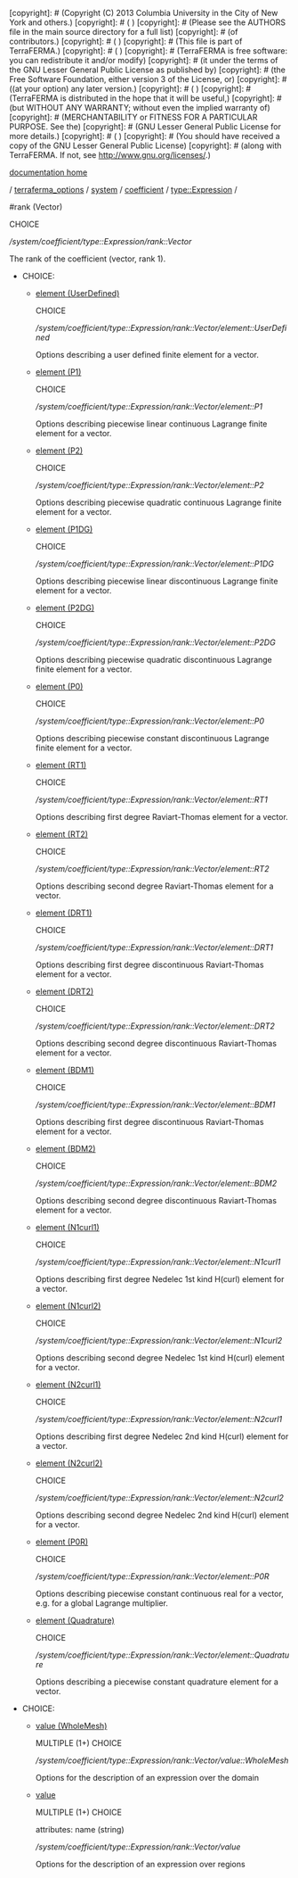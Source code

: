 [copyright]: # (Copyright (C) 2013 Columbia University in the City of New York and others.)
[copyright]: # ( )
[copyright]: # (Please see the AUTHORS file in the main source directory for a full list)
[copyright]: # (of contributors.)
[copyright]: # ( )
[copyright]: # (This file is part of TerraFERMA.)
[copyright]: # ( )
[copyright]: # (TerraFERMA is free software: you can redistribute it and/or modify)
[copyright]: # (it under the terms of the GNU Lesser General Public License as published by)
[copyright]: # (the Free Software Foundation, either version 3 of the License, or)
[copyright]: # ((at your option) any later version.)
[copyright]: # ( )
[copyright]: # (TerraFERMA is distributed in the hope that it will be useful,)
[copyright]: # (but WITHOUT ANY WARRANTY; without even the implied warranty of)
[copyright]: # (MERCHANTABILITY or FITNESS FOR A PARTICULAR PURPOSE. See the)
[copyright]: # (GNU Lesser General Public License for more details.)
[copyright]: # ( )
[copyright]: # (You should have received a copy of the GNU Lesser General Public License)
[copyright]: # (along with TerraFERMA. If not, see <http://www.gnu.org/licenses/>.)

[documentation home](https://github.com/terraferma/terraferma/wiki/Documentation)

/ [terraferma_options](../../../../terraferma_options.md) / [system](../../../system.md) / [coefficient](../../coefficient.md) / [type::Expression](../type__Expression.md) /

#rank (Vector)

CHOICE 

*/system/coefficient/type::Expression/rank::Vector*

The rank of the coefficient (vector, rank 1).

* CHOICE:
    * [element (UserDefined)](rank__Vector/element__UserDefined.md "child")

        CHOICE 

        */system/coefficient/type::Expression/rank::Vector/element::UserDefined*

        Options describing a user defined finite element for a vector.

    * [element (P1)](rank__Vector/element__P1.md "child")

        CHOICE 

        */system/coefficient/type::Expression/rank::Vector/element::P1*

        Options describing piecewise linear continuous Lagrange finite element for a vector.

    * [element (P2)](rank__Vector/element__P2.md "child")

        CHOICE 

        */system/coefficient/type::Expression/rank::Vector/element::P2*

        Options describing piecewise quadratic continuous Lagrange finite element for a vector.

    * [element (P1DG)](rank__Vector/element__P1DG.md "child")

        CHOICE 

        */system/coefficient/type::Expression/rank::Vector/element::P1DG*

        Options describing piecewise linear discontinuous Lagrange finite element for a vector.

    * [element (P2DG)](rank__Vector/element__P2DG.md "child")

        CHOICE 

        */system/coefficient/type::Expression/rank::Vector/element::P2DG*

        Options describing piecewise quadratic discontinuous Lagrange finite element for a vector.

    * [element (P0)](rank__Vector/element__P0.md "child")

        CHOICE 

        */system/coefficient/type::Expression/rank::Vector/element::P0*

        Options describing piecewise constant discontinuous Lagrange finite element for a vector.

    * [element (RT1)](rank__Vector/element__RT1.md "child")

        CHOICE 

        */system/coefficient/type::Expression/rank::Vector/element::RT1*

        Options describing first degree Raviart-Thomas element for a vector.

    * [element (RT2)](rank__Vector/element__RT2.md "child")

        CHOICE 

        */system/coefficient/type::Expression/rank::Vector/element::RT2*

        Options describing second degree Raviart-Thomas element for a vector.

    * [element (DRT1)](rank__Vector/element__DRT1.md "child")

        CHOICE 

        */system/coefficient/type::Expression/rank::Vector/element::DRT1*

        Options describing first degree discontinuous Raviart-Thomas element for a vector.

    * [element (DRT2)](rank__Vector/element__DRT2.md "child")

        CHOICE 

        */system/coefficient/type::Expression/rank::Vector/element::DRT2*

        Options describing second degree discontinuous Raviart-Thomas element for a vector.

    * [element (BDM1)](rank__Vector/element__BDM1.md "child")

        CHOICE 

        */system/coefficient/type::Expression/rank::Vector/element::BDM1*

        Options describing first degree discontinuous Raviart-Thomas element for a vector.

    * [element (BDM2)](rank__Vector/element__BDM2.md "child")

        CHOICE 

        */system/coefficient/type::Expression/rank::Vector/element::BDM2*

        Options describing second degree discontinuous Raviart-Thomas element for a vector.

    * [element (N1curl1)](rank__Vector/element__N1curl1.md "child")

        CHOICE 

        */system/coefficient/type::Expression/rank::Vector/element::N1curl1*

        Options describing first degree Nedelec 1st kind H(curl) element for a vector.

    * [element (N1curl2)](rank__Vector/element__N1curl2.md "child")

        CHOICE 

        */system/coefficient/type::Expression/rank::Vector/element::N1curl2*

        Options describing second degree Nedelec 1st kind H(curl) element for a vector.

    * [element (N2curl1)](rank__Vector/element__N2curl1.md "child")

        CHOICE 

        */system/coefficient/type::Expression/rank::Vector/element::N2curl1*

        Options describing first degree Nedelec 2nd kind H(curl) element for a vector.

    * [element (N2curl2)](rank__Vector/element__N2curl2.md "child")

        CHOICE 

        */system/coefficient/type::Expression/rank::Vector/element::N2curl2*

        Options describing second degree Nedelec 2nd kind H(curl) element for a vector.

    * [element (P0R)](rank__Vector/element__P0R.md "child")

        CHOICE 

        */system/coefficient/type::Expression/rank::Vector/element::P0R*

        Options describing piecewise constant continuous real for a vector, e.g. for a global Lagrange multiplier.

    * [element (Quadrature)](rank__Vector/element__Quadrature.md "child")

        CHOICE 

        */system/coefficient/type::Expression/rank::Vector/element::Quadrature*

        Options describing a piecewise constant quadrature element for a vector.

* CHOICE:
    * [value (WholeMesh)](rank__Vector/value__WholeMesh.md "child")

        MULTIPLE (1+) CHOICE 

        */system/coefficient/type::Expression/rank::Vector/value::WholeMesh*

        Options for the description of an expression over the domain

    * [value](rank__Vector/value.md "child")

        MULTIPLE (1+) CHOICE 

        attributes: name (string) 

        */system/coefficient/type::Expression/rank::Vector/value*

        Options for the description of an expression over regions

[autogenerated]: # (This file was automatically generated from the schema file:/home/cwilson/repos/github/TerraFERMA/TerraFERMA/buckettools/schemas/function.rng.)

